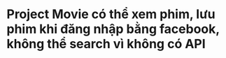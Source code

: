 # Project Movie có thể xem phim, lưu phim khi đăng nhập bằng facebook, không thể search vì không có API
